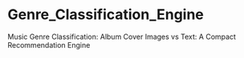 # Genre_Classification_Engine
Music Genre Classification: Album Cover Images vs Text: A Compact Recommendation Engine
